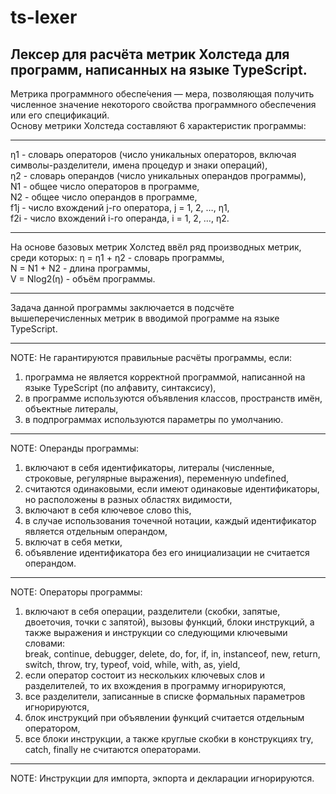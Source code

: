 # ts-lexer
Лексер для расчёта метрик Холстеда для программ, написанных на языке TypeScript.
---
Метрика программного обеспе́чения — мера, позволяющая получить численное значение некоторого свойства программного обеспечения или его спецификаций.\
Основу метрики Холстеда составляют 6 характеристик программы: 
***
η1 - словарь операторов (число уникальных операторов, включая символы-разделители, имена процедур и знаки операций),\
η2 - словарь операндов (число уникальных операндов программы),\
N1 - общее число операторов в программе,\
N2 - общее число операндов в программе,\
f1j - число вхождений j-го оператора, j = 1, 2, …, η1,\
f2i - число вхождений i-го операнда, i = 1, 2, …, η2.
***
На основе базовых метрик Холстед ввёл ряд производных метрик, среди которых:
η = η1 + η2 - словарь программы,\
N = N1 + N2 - длина программы,\
V = Nlog2(η) - объём программы.
***
Задача данной программы заключается в подсчёте вышеперечисленных метрик в вводимой программе на языке TypeScript.
***
NOTE: Не гарантируются правильные расчёты программы, если:
1) программа не является корректной программой, написанной на языке TypeScript (по алфавиту, синтаксису),
2) в программе используются объявления классов, пространств имён, объектные литералы,
3) в подпрограммах используются параметры по умолчанию.
***
NOTE: Операнды программы:
1) включают в себя идентификаторы, литералы (численные, строковые, регулярные выражения), переменную undefined,
2) считаются одинаковыми, если имеют одинаковые идентификаторы, но расположены в разных областях видимости, 
3) включают в себя ключевое слово this,
4) в случае использования точечной нотации, каждый идентификатор является отдельным операндом,
5) включат в себя метки,
6) объявление идентификатора без его инициализации не считается операндом.
***
NOTE: Операторы программы:
1) включают в себя операции, разделители (скобки, запятые, двоеточия, точки с запятой), вызовы функций, блоки инструкций, а также выражения и инструкции со следующими ключевыми словами:\
break, continue, debugger, delete, do, for, if, in, instanceof, new, return, switch, throw, try, typeof, void, while, with, as, yield,
2) если оператор состоит из нескольких ключевых слов и разделителей, то их вхождения в программу игнорируются,
3) все разделители, записанные в списке формальных параметров игнорируются,
4) блок инструкций при объявлении функций считается отдельным оператором,
5) все блоки инструкции, а также круглые скобки в конструкциях try, catch, finally не считаются операторами.
***
NOTE: Инструкции для импорта, экпорта и декларации игнорируются.
